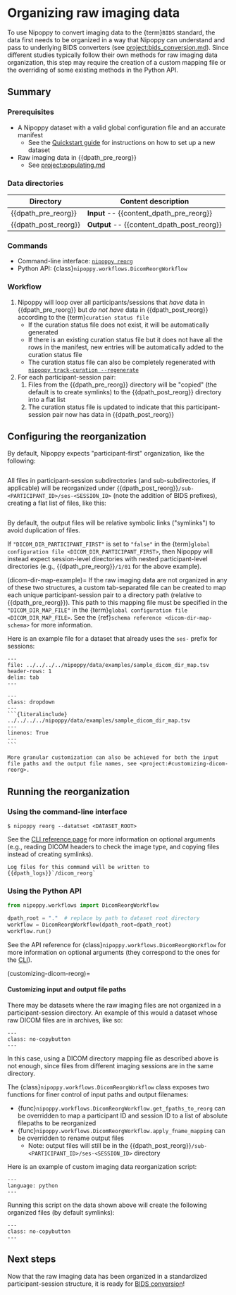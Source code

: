 # Organizing raw imaging data

To use Nipoppy to convert imaging data to the {term}`BIDS` standard, the data first needs to be organized in a way that Nipoppy can understand and pass to underlying BIDS converters (see <project:bids_conversion.md>). Since different studies typically follow their own methods for raw imaging data organization, this step may require the creation of a custom mapping file or the overriding of some existing methods in the Python API.

## Summary

### Prerequisites

- A Nipoppy dataset with a valid global configuration file and an accurate manifest
    - See the [Quickstart guide](../../overview/quickstart.md) for instructions on how to set up a new dataset
- Raw imaging data in {{dpath_pre_reorg}}
    - See <project:populating.md>

### Data directories

| Directory | Content description |
|---|---|
| {{dpath_pre_reorg}} | **Input** -- {{content_dpath_pre_reorg}} |
| {{dpath_post_reorg}} | **Output** -- {{content_dpath_post_reorg}} |

### Commands

- Command-line interface: [`nipoppy reorg`](<project:../../cli_reference/reorg.rst>)
- Python API: {class}`nipoppy.workflows.DicomReorgWorkflow`

### Workflow

1. Nipoppy will loop over all participants/sessions that *have* data in {{dpath_pre_reorg}} but *do not have* data in {{dpath_post_reorg}} according to the {term}`curation status file`
    - If the curation status file does not exist, it will be automatically generated
    - If there is an existing curation status file but it does not have all the rows in the manifest, new entries will be automatically added to the curation status file
    - The curation status file can also be completely regenerated with [`nipoppy track-curation --regenerate`](../../cli_reference/track_curation.rst)
2. For each participant-session pair:
    1. Files from the {{dpath_pre_reorg}} directory will be "copied" (the default is to create symlinks) to the {{dpath_post_reorg}} directory into a flat list
    2. The curation status file is updated to indicate that this participant-session pair now has data in {{dpath_post_reorg}}

## Configuring the reorganization

By default, Nipoppy expects "participant-first" organization, like the following:
```{literalinclude} ./inserts/default_dicom_reorg-before.txt
```

All files in participant-session subdirectories (and sub-subdirectories, if applicable) will be reorganized under {{dpath_post_reorg}}`/sub-<PARTICIPANT_ID>/ses-<SESSION_ID>` (note the addition of BIDS prefixes), creating a flat list of files, like this:
```{literalinclude} ./inserts/default_dicom_reorg-after.txt
```

By default, the output files will be relative symbolic links ("symlinks") to avoid duplication of files.

If `"DICOM_DIR_PARTICIPANT_FIRST"` is set to `"false"` in the {term}`global configuration file <DICOM_DIR_PARTICIPANT_FIRST>`, then Nipoppy will instead expect session-level directories with nested participant-level directories (e.g., {{dpath_pre_reorg}}`/1/01` for the above example).

(dicom-dir-map-example)=
If the raw imaging data are not organized in any of these two structures, a custom tab-separated file can be created to map each unique participant-session pair to a directory path (relative to {{dpath_pre_reorg}}). This path to this mapping file must be specified in the `"DICOM_DIR_MAP_FILE"` in the {term}`global configuration file <DICOM_DIR_MAP_FILE>`. See the {ref}`schema reference <dicom-dir-map-schema>` for more information.

Here is an example file for a dataset that already uses the `ses-` prefix for sessions:

```{csv-table}
---
file: ../../../../nipoppy/data/examples/sample_dicom_dir_map.tsv
header-rows: 1
delim: tab
---
```

````{admonition} Raw content of the example DICOM directory mapping file
---
class: dropdown
---
```{literalinclude} ../../../../nipoppy/data/examples/sample_dicom_dir_map.tsv
---
linenos: True
---
```
````

```{note}
More granular customization can also be achieved for both the input file paths and the output file names, see <project:#customizing-dicom-reorg>.
```

## Running the reorganization

### Using the command-line interface

```console
$ nipoppy reorg --datatset <DATASET_ROOT>
```

See the [CLI reference page](<project:../../cli_reference/reorg.rst>) for more information on optional arguments (e.g., reading DICOM headers to check the image type, and copying files instead of creating symlinks).

```{note}
Log files for this command will be written to {{dpath_logs}}`/dicom_reorg`
```

### Using the Python API

```python
from nipoppy.workflows import DicomReorgWorkflow

dpath_root = "."  # replace by path to dataset root directory
workflow = DicomReorgWorkflow(dpath_root=dpath_root)
workflow.run()
```

See the API reference for {class}`nipoppy.workflows.DicomReorgWorkflow` for more information on optional arguments (they correspond to the ones for the [CLI](<project:../../cli_reference/reorg.rst>)).

(customizing-dicom-reorg)=
#### Customizing input and output file paths

There may be datasets where the raw imaging files are not organized in a participant-session directory. An example of this would a dataset whose raw DICOM files are in archives, like so:
```{literalinclude} ./inserts/custom_dicom_reorg-before.txt
---
class: no-copybutton
---
```

In this case, using a DICOM directory mapping file as described above is not enough, since files from different imaging sessions are in the same directory.

The {class}`nipoppy.workflows.DicomReorgWorkflow` class exposes two functions for finer control of input paths and output filenames:
- {func}`nipoppy.workflows.DicomReorgWorkflow.get_fpaths_to_reorg` can be overridden to map a participant ID and session ID to a list of absolute filepaths to be reorganized
- {func}`nipoppy.workflows.DicomReorgWorkflow.apply_fname_mapping` can be overridden to rename output files
  - Note: output files will still be in the {{dpath_post_reorg}}`/sub-<PARTICIPANT_ID>/ses-<SESSION_ID>` directory

Here is an example of custom imaging data reorganization script:
```{literalinclude} ./inserts/custom_dicom_reorg.py
---
language: python
---
```

Running this script on the data shown above will create the following organized files (by default symlinks):
```{literalinclude} ./inserts/custom_dicom_reorg-after.txt
---
class: no-copybutton
---
```

## Next steps

Now that the raw imaging data has been organized in a standardized participant-session structure, it is ready for [BIDS conversion](./bids_conversion.md)!
